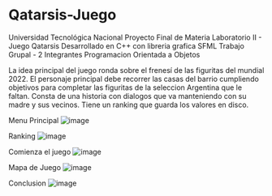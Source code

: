 # Qatarsis-Juego

Universidad Tecnológica Nacional
Proyecto Final de Materia Laboratorio II -  Juego Qatarsis
Desarrollado en C++ con libreria grafica SFML
Trabajo Grupal - 2 Integrantes
Programacion Orientada a Objetos 

La idea principal del juego ronda sobre el frenesí de las figuritas del mundial 2022. El personaje principal debe recorrer las casas del barrio cumpliendo objetivos para completar las figuritas de la seleccion Argentina que le faltan. Consta de una historia con dialogos que va manteniendo con su madre y sus vecinos. Tiene un ranking que guarda los valores en disco.

Menu Principal
![image](https://github.com/FmmerayoUTN/Juego_Qatarsis/assets/125934162/74df84bd-e7b3-4b32-9223-8265ed1a7907)

Ranking
![image](https://github.com/FmmerayoUTN/Juego_Qatarsis/assets/125934162/f30ca01f-19b8-4f3e-9923-89ed05d0bb51)

Comienza el juego
![image](https://github.com/FmmerayoUTN/Juego_Qatarsis/assets/125934162/396e2f9f-6dad-423b-9a7b-45b6cdd35eec)

Mapa de Juego
![image](https://github.com/FmmerayoUTN/Juego_Qatarsis/assets/125934162/2aa53301-91f6-43b0-94b9-85856693e429)

Conclusion
![image](https://github.com/FmmerayoUTN/Juego_Qatarsis/assets/125934162/ffce6881-1d3a-4ed6-a572-674921c5dba1)

